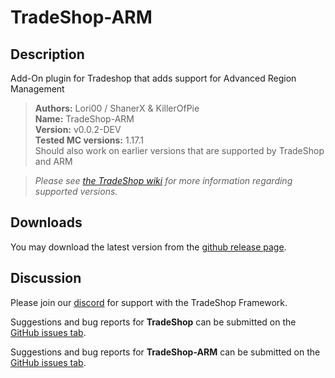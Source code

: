 # TradeShop-ARM

## Description
Add-On plugin for Tradeshop that adds support for Advanced Region Management

>**Authors:** Lori00 / ShanerX & KillerOfPie<br/>
>**Name:** TradeShop-ARM<br/>
>**Version:** v0.0.2-DEV<br/>
>**Tested MC versions:** 1.17.1<br/>
>Should also work on earlier versions that are supported by TradeShop and ARM <br/>



>*Please see [the TradeShop wiki](https://github.com/Tradeshop/TradeShop/wiki) for more information regarding supported versions.*

## Downloads
You may download the latest version from the [github release page](https://github.com/Tradeshop/tradeshop-ARM/releases).

## Discussion
Please join our [discord](https://discordapp.com/invite/qzdSUnw) for support with the TradeShop Framework. 

Suggestions and bug reports for **TradeShop** can be submitted on the [GitHub issues tab](https://github.com/Tradeshop/TradeShop/issues).

Suggestions and bug reports for **TradeShop-ARM** can be submitted on the [GitHub issues tab](https://github.com/Tradeshop/tradeshop-ARM/issues).
